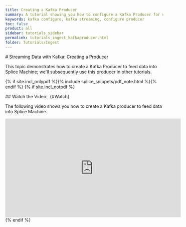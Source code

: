```yaml
---
title: Creating a Kafka Producer
summary: A tutorial showing you how to configure a Kafka Producer for use with Splice Machine.
keywords: kafka configure, kafka streaming, configure producer
toc: false
product: all
sidebar: tutorials_sidebar
permalink: tutorials_ingest_kafkaproducer.html
folder: Tutorials/Ingest
---
```

<section>
<div class="TopicContent" data-swiftype-index="true" markdown="1">
# Streaming Data with Kafka: Creating a Producer

This topic demonstrates how to create a Kafka Producer to feed data into
Splice Machine; we'll subsequently use this producer in other tutorials.

{% if site.incl_onlypdf %}{% include splice_snippets/pdf_note.html %}{%
endif %} {% if site.incl_notpdf %}
<div markdown="1">
## Watch the Video:    {#Watch}

The following video shows you how to create a Kafka producer to feed
data into Splice Machine.

<div class="centered" markdown="1">
<iframe class="youtube-player_0"
src="https://www.youtube.com/embed/wXOKo-7q4Ls?" frameborder="0"
allowfullscreen="1" width="560px" height="315px"></iframe>

</div>
</div>
{% endif %}
</div>
</section>

